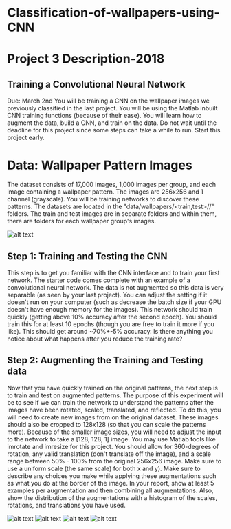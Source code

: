 # Classification-of-wallpapers-using-CNN

# Project 3 Description-2018
## Training a Convolutional Neural Network
Due: March 2nd
You will be training a CNN on the wallpaper images we previously classified in the last project.  You will be using the Matlab inbuilt CNN training functions (because of their ease).  You will learn how to augment the data, build a CNN, and train on the data.  Do not wait until the deadline for this project since some steps can take a while to run.  Start this project early.

# Data: Wallpaper Pattern Images
The dataset consists of 17,000 images, 1,000 images per group, and each image containing a wallpaper pattern.  The images are 256x256 and 1 channel (grayscale).  You will be training networks to discover these patterns.  The datasets are located in the "data/wallpapers/<train,test>/<group>/" folders.  The train and test images are in separate folders and within them, there are folders for each wallpaper group's images.  
  
  ![alt text](https://psu.instructure.com/courses/1930166/files/90578550/download?wrap=1 "Wallpaper")
  
##  Step 1: Training and Testing the CNN
This step is to get you familiar with the CNN interface and to train your first network.  The starter code comes complete with an example of a convolutional neural network.  The data is not augmented so this data is very separable (as seen by your last project).  You can adjust the setting if it doesn't run on your computer (such as decrease the batch size if your GPU doesn't have enough memory for the images).  This network should train quickly (getting above 10% accuracy after the second epoch).  You should train this for at least 10 epochs (though you are free to train it more if you like).    This should get around ~70%+-5% accuracy.  Is there anything you notice about what happens after you reduce the training rate?  

 

## Step 2: Augmenting the Training and Testing data
Now that you have quickly trained on the original patterns, the next step is to train and test on augmented patterns.  The purpose of this experiment will be to see if we can train the network to understand the patterns after the images have been rotated, scaled, translated, and reflected.  To do this, you will need to create new images from on the original dataset.  These images should also be cropped to 128x128 (so that you can scale the patterns more).  Because of the smaller image sizes, you will need to adjust the input to the network to take a [128, 128, 1] image.  You may use Matlab tools like imrotate and imresize for this project. You should allow for 360-degrees of rotation, any valid translation (don't translate off the image), and a scale range between 50% - 100% from the original 256x256 image.  Make sure to use a uniform scale (the same scale) for both x and y).  Make sure to describe any choices you make while applying these augmentations such as what you do at the border of the image.  In your report, show at least 5 examples per augmentation and then combining all augmentations.  Also, show the distribution of the augmentations with a histogram of the scales, rotations, and translations you have used.  

 ![alt text](https://psu.instructure.com/courses/1930166/files/90580210/download?wrap=1 "Original Wallpaper")
 ![alt text](https://psu.instructure.com/courses/1930166/files/90580220/download?wrap=1 "Original Wallpaper")  ![alt text](https://psu.instructure.com/courses/1930166/files/90580259/download?wrap=1 "Original Wallpaper")  ![alt text](https://psu.instructure.com/courses/1930166/files/90580278/download?wrap=1 "Original Wallpaper")


